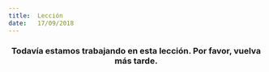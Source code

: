 ```yaml
---
title:  Lección
date:   17/09/2018
---
```


### <center>Todavía estamos trabajando en esta lección. Por favor, vuelva más tarde.</center>